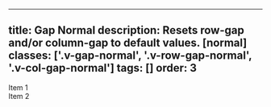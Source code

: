 <!--
 *              © 2025 Visa
 *
 * Licensed under the Apache License, Version 2.0 (the "License");
 * you may not use this file except in compliance with the License.
 * You may obtain a copy of the License at
 *
 *         http://www.apache.org/licenses/LICENSE-2.0
 *
 * Unless required by applicable law or agreed to in writing, software
 * distributed under the License is distributed on an "AS IS" BASIS,
 * WITHOUT WARRANTIES OR CONDITIONS OF ANY KIND, either express or implied.
 * See the License for the specific language governing permissions and
 * limitations under the License.
 *
 -->
---
title: Gap Normal
description: Resets row-gap and/or column-gap to default values. [normal]
classes: ['.v-gap-normal', '.v-row-gap-normal', '.v-col-gap-normal']
tags: []
order: 3
---

<div class="v-flex">
  <div class="v-flex v-flex-row v-gap-normal">
    <div class="v-surface item-card">Item 1</div>
    <div class="v-surface item-card">Item 2</div>
  </div>
</div>